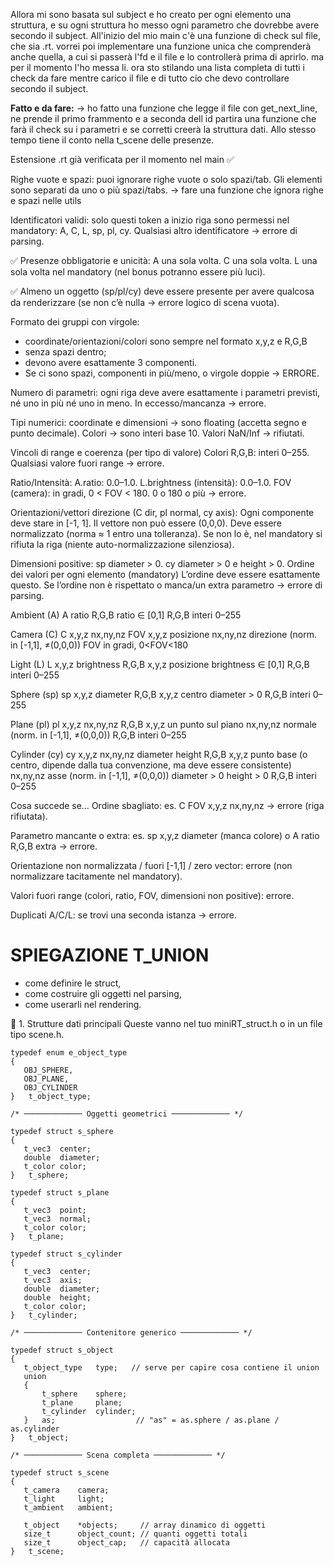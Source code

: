 Allora mi sono basata sul subject e ho creato per ogni elemento una struttura, e su ogni struttura ho messo ogni parametro che dovrebbe avere secondo il subject.
All'inizio del mio main c'è una funzione di check sul file, che sia .rt. vorrei poi implementare una funzione unica che comprenderà anche quella, a cui si passerà l'fd e il file e lo controllerà prima di aprirlo. ma per il momento l'ho messa li. 
ora sto stilando una lista completa di tutti i check da fare mentre carico il file e di tutto cio che devo controllare secondo il subject.

**Fatto e da fare:**
-> ho fatto una funzione che legge il file con get_next_line, ne prende il primo frammento e a seconda dell id partira una funzione che farà il check su i parametri e se corretti creerà la struttura dati. Allo stesso tempo tiene il conto nella t_scene delle presenze. 

Estensione .rt già verificata per il momento nel main ✅

Righe vuote e spazi: puoi ignorare righe vuote o solo spazi/tab. Gli elementi sono separati da uno o più spazi/tabs. -> fare una funzione che ignora righe e spazi nelle utils


Identificatori validi: solo questi token a inizio riga sono permessi nel mandatory: A, C, L, sp, pl, cy. Qualsiasi altro identificatore → errore di parsing.

✅ Presenze obbligatorie e unicità:
A una sola volta.
C una sola volta.
L una sola volta nel mandatory (nel bonus potranno essere più luci).

✅ Almeno un oggetto (sp/pl/cy) deve essere presente per avere qualcosa da renderizzare (se non c’è nulla → errore logico di scena vuota).

Formato dei gruppi con virgole: 
- coordinate/orientazioni/colori sono sempre nel formato x,y,z e R,G,B 
- senza spazi dentro; 
- devono avere esattamente 3 componenti. 
- Se ci sono spazi, componenti in più/meno, o virgole doppie → ERRORE.

Numero di parametri: 
ogni riga deve avere esattamente i parametri previsti, né uno in più né uno in meno. 
In eccesso/mancanza → errore.

Tipi numerici: 
coordinate e dimensioni -> sono floating (accetta segno e punto decimale). 
Colori -> sono interi base 10.
Valori NaN/Inf -> rifiutati.



Vincoli di range e coerenza (per tipo di valore)
Colori R,G,B: interi 0–255. Qualsiasi valore fuori range → errore.

Ratio/Intensità:
A.ratio: 0.0–1.0.
L.brightness (intensità): 0.0–1.0.
FOV (camera): in gradi, 0 < FOV < 180. 0 o 180 o più → errore.

Orientazioni/vettori direzione (C dir, pl normal, cy axis):
Ogni componente deve stare in [-1, 1].
Il vettore non può essere (0,0,0).
Deve essere normalizzato (norma ≈ 1 entro una tolleranza). Se non lo è, nel mandatory si rifiuta la riga (niente auto-normalizzazione silenziosa).

Dimensioni positive:
sp diameter > 0.
cy diameter > 0 e height > 0.
Ordine dei valori per ogni elemento (mandatory)
L’ordine deve essere esattamente questo. Se l’ordine non è rispettato o manca/un extra parametro → errore di parsing.

Ambient (A)
A ratio R,G,B
ratio ∈ [0,1]
R,G,B interi 0–255

Camera (C)
C x,y,z nx,ny,nz FOV
x,y,z posizione
nx,ny,nz direzione (norm. in [-1,1], ≠(0,0,0))
FOV in gradi, 0<FOV<180

Light (L)
L x,y,z brightness R,G,B
x,y,z posizione
brightness ∈ [0,1]
R,G,B interi 0–255

Sphere (sp)
sp x,y,z diameter R,G,B
x,y,z centro
diameter > 0
R,G,B interi 0–255

Plane (pl)
pl x,y,z nx,ny,nz R,G,B
x,y,z un punto sul piano
nx,ny,nz normale (norm. in [-1,1], ≠(0,0,0))
R,G,B interi 0–255

Cylinder (cy)
cy x,y,z nx,ny,nz diameter height R,G,B
x,y,z punto base (o centro, dipende dalla tua convenzione, ma deve essere consistente)
nx,ny,nz asse (norm. in [-1,1], ≠(0,0,0))
diameter > 0
height > 0
R,G,B interi 0–255


Cosa succede se…
Ordine sbagliato: es. C FOV x,y,z nx,ny,nz → errore (riga rifiutata).

Parametro mancante o extra: es. sp x,y,z diameter (manca colore) o A ratio R,G,B extra → errore.

Orientazione non normalizzata / fuori [-1,1] / zero vector: errore (non normalizzare tacitamente nel mandatory).

Valori fuori range (colori, ratio, FOV, dimensioni non positive): errore.

Duplicati A/C/L: se trovi una seconda istanza → errore. 

# SPIEGAZIONE T_UNION

- come definire le struct,
- come costruire gli oggetti nel parsing,
- come userarli nel rendering.

🧩 1. Strutture dati principali
Queste vanno nel tuo miniRT_struct.h o in un file tipo scene.h.

 ```
typedef enum e_object_type
{
	OBJ_SPHERE,
	OBJ_PLANE,
	OBJ_CYLINDER
}	t_object_type;

/* ───────────── Oggetti geometrici ───────────── */

typedef struct s_sphere
{
	t_vec3	center;
	double	diameter;
	t_color	color;
}	t_sphere;

typedef struct s_plane
{
	t_vec3	point;
	t_vec3	normal;
	t_color	color;
}	t_plane;

typedef struct s_cylinder
{
	t_vec3	center;
	t_vec3	axis;
	double	diameter;
	double	height;
	t_color	color;
}	t_cylinder;

/* ───────────── Contenitore generico ───────────── */

typedef struct s_object
{
	t_object_type	type;   // serve per capire cosa contiene il union
	union
	{
		t_sphere	sphere;
		t_plane		plane;
		t_cylinder	cylinder;
	}	as;                  // "as" = as.sphere / as.plane / as.cylinder
}	t_object;

/* ───────────── Scena completa ───────────── */

typedef struct s_scene
{
	t_camera	camera;
	t_light		light;
	t_ambient	ambient;

	t_object	*objects;     // array dinamico di oggetti
	size_t		object_count; // quanti oggetti totali
	size_t		object_cap;   // capacità allocata
}	t_scene;

 ```